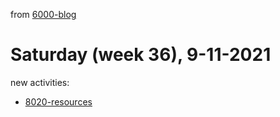 from [6000-blog](../../../6000-blog.md)
# Saturday (week 36), 9-11-2021
new activities:
- [8020-resources](../../../../8activities/8020-resources.md)